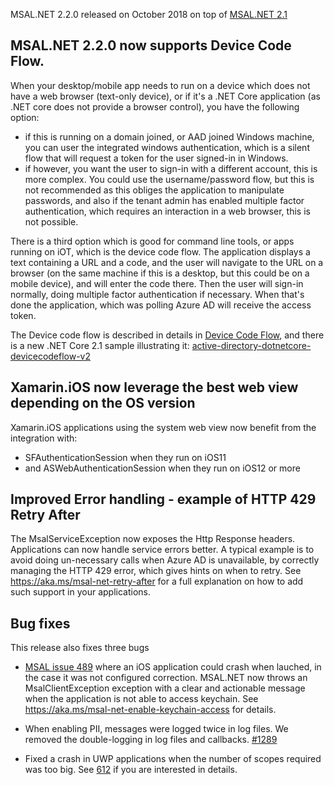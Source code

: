 MSAL.NET 2.2.0 released on October 2018 on top of [MSAL.NET 2.1](MSAL-.NET-2.1-released)

## MSAL.NET 2.2.0 now supports Device Code Flow. 

When your desktop/mobile app needs to run on a device which does not have a web browser (text-only device), or if it's a .NET Core application (as .NET core does not provide a browser control), you have the following option:
- if this is running on a domain joined, or AAD joined Windows machine, you can user the integrated windows authentication, which is a silent flow that will request a token for the user signed-in in Windows.
- if however, you want the user to sign-in with a different account, this is more complex. You could use the username/password flow, but this is not recommended as this obliges the application to manipulate passwords, and also if the tenant admin has enabled multiple factor authentication, which requires an interaction in a web browser, this is not possible.

There is a third option which is good for command line tools, or apps running on iOT, which is the device code flow. The application displays a text containing a URL and a code, and the user will navigate to the URL on a browser (on the same machine if this is a desktop, but this could be on a mobile device), and will enter the code there. Then the user will sign-in normally, doing multiple factor authentication if necessary. When that's done the application, which was polling Azure AD will receive the access token.

The Device code flow is described in details in [Device Code Flow](https://aka.ms/msal-net-device-code-flow), and there is a new .NET Core 2.1 sample illustrating it: [active-directory-dotnetcore-devicecodeflow-v2](https://github.com/Azure-Samples/active-directory-dotnetcore-devicecodeflow-v2)

## Xamarin.iOS now leverage the best web view depending on the OS version

Xamarin.iOS applications using the system web view now benefit from the integration with:
- SFAuthenticationSession when they run on iOS11 
- and ASWebAuthenticationSession when they run on iOS12 or more

## Improved Error handling - example of HTTP 429 Retry After

The MsalServiceException now exposes the Http Response headers. Applications can now handle service errors better. A typical example is to avoid doing un-necessary calls when Azure AD is unavailable, by correctly managing the HTTP 429 error, which gives hints on when to retry. See https://aka.ms/msal-net-retry-after for a full explanation on how to add such support in your applications.

## Bug fixes

This release also fixes three bugs
- [MSAL issue 489](https://github.com/AzureAD/microsoft-authentication-library-for-dotnet/issues/489) where an iOS application could crash when lauched, in the case it was not configured correction. MSAL.NET now throws an MsalClientException exception with a clear and actionable message when the application is not able to access keychain. See https://aka.ms/msal-net-enable-keychain-access for details.

- When enabling PII, messages were logged twice in log files. We removed the double-logging in log files and callbacks.  [#1289](https://github.com/AzureAD/azure-activedirectory-library-for-dotnet/pull/1289)

- Fixed a crash in UWP applications when the number of scopes required was too big. See [612](https://github.com/AzureAD/microsoft-authentication-library-for-dotnet/issues/612) if you are interested in details.